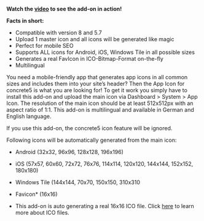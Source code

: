 **Watch the [video](https://www.youtube.com/watch?v=vkPVDqJN3RM) to see the add-on in action!**

**Facts in short:**

*   Compatible with version 8 and 5.7
*   Upload 1 master icon and all icons will be generated like magic
*   Perfect for mobile SEO
*   Supports ALL icons for Android, iOS, Windows Tile in all possible sizes
*   Generates a real FavIcon in ICO-Bitmap-Format on-the-fly
*   Multilingual

You need a mobile-friendly app that generates app icons in all common sizes and includes them into your site’s header? Then the App Icon for concrete5 is what you are looking for! To get it work you simply have to install this add-on and upload the main icon via Dashboard > System > App Icon. The resolution of the main icon should be at least 512x512px with an aspect ratio of 1:1\. This add-on is multilingual and available in German and English language.

If you use this add-on, the concrete5 icon feature will be ignored.

Following icons will be automatically generated from the main icon:

*   Android (32x32, 96x96, 128x128, 196x196)
*   iOS (57x57, 60x60, 72x72, 76x76, 114x114, 120x120, 144x144, 152x152, 180x180)
*   Windows Tile (144x144, 70x70, 150x150, 310x310
*   Favicon* (16x16)

* This add-on is auto generating a real 16x16 ICO file. Click [here](https://en.wikipedia.org/wiki/ICO_(file_format)) to learn more about ICO files.
